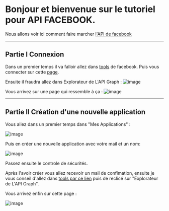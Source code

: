 # Bonjour et bienvenue sur le tutoriel pour API FACEBOOK.

Nous allons voir ici comment faire marcher [l'API de facebook ](https://developers.facebook.com/)

***
## Partie I Connexion
Dans un premier temps il va falloir allez dans [tools](https://developers.facebook.com/tools/) de facebook.
Puis vous connecter sur cette [page](https://www.facebook.com/login/?next=https%3A%2F%2Fdevelopers.facebook.com%2Ftools%2F).

Ensuite il fraudra allez dans Explorateur de L'API Graph :
![image](https://user-images.githubusercontent.com/38752522/56073056-96c49080-5de1-11e9-9d2c-3c04ea792e3a.png)

Vous arrivez sur une page qui ressemble à ça :
![image](https://user-images.githubusercontent.com/38752522/56073269-3edb5900-5de4-11e9-9d1a-7fa3d28a9f3a.png)

***
## Partie II Création d'une nouvelle application

Vous allez dans un premier temps dans "Mes Applications" :


![image](https://user-images.githubusercontent.com/38752522/56073158-16069400-5de3-11e9-818a-d411860ffa86.png)


Puis en créer une nouvelle application avec votre mail et un nom:


![image](https://user-images.githubusercontent.com/38752522/56073182-52d28b00-5de3-11e9-81e1-bf7cc93898d0.png)

Passez ensuite le controle de sécurités.

Après l'avoir créer vous allez recevoir un mail de confimation, ensuite je vous conseil d'allez dans [tools par ce lien](https://developers.facebook.com/tools/) puis de reclicé sur "Explorateur de L'API Graph".


Vous arrivez enfin sur cette page :


![image](https://user-images.githubusercontent.com/38752522/56073269-3edb5900-5de4-11e9-9d1a-7fa3d28a9f3a.png)


